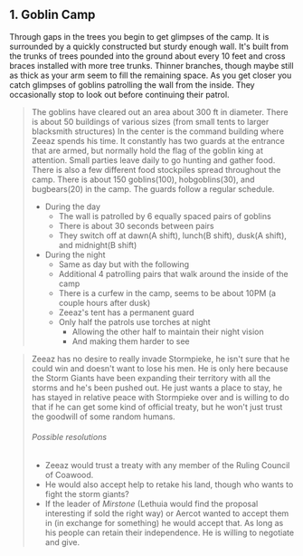 ## 1\. Goblin Camp
Through gaps in the trees you begin to get glimpses of the camp. It is surrounded by a quickly constructed but sturdy enough wall. It's built from the trunks of trees pounded into the ground about every 10 feet and cross braces installed with more tree trunks. Thinner branches, though maybe still as thick as your arm seem to fill the remaining space. As you get closer you catch glimpses of goblins patrolling the wall from the inside. They occasionally stop to look out before continuing their patrol.

> The goblins have cleared out an area about 300 ft in diameter.
> There is about 50 buildings of various sizes (from small tents to larger blacksmith structures)
> In the center is the command building where Zeeaz spends his time. It constantly has two guards at the entrance that are armed, but normally hold the flag of the goblin king at attention.
> Small parties leave daily to go hunting and gather food. There is also a few different food stockpiles spread throughout the camp.
> There is about 150 goblins(100), hobgoblins(30), and bugbears(20) in the camp.
> The guards follow a regular schedule.
> - During the day
>   - The wall is patrolled by 6 equally spaced pairs of goblins
>   - There is about 30 seconds between pairs
>   - They switch off at dawn(A shift), lunch(B shift), dusk(A shift), and midnight(B shift)
> - During the night
>   - Same as day but with the following
>   - Additional 4 patrolling pairs that walk around the inside of the camp
>   - There is a curfew in the camp, seems to be about 10PM (a couple hours after dusk)
>   - Zeeaz's tent has a permanent guard
>   - Only half the patrols use torches at night
>     - Allowing the other half to maintain their night vision
>     - And making them harder to see

> Zeeaz has no desire to really invade Stormpieke, he isn't sure that he could win and doesn't want to lose his men. He is only here because the Storm Giants have been expanding their territory with all the storms and he's been pushed out. He just wants a place to stay, he has stayed in relative peace with Stormpieke over and is willing to do that if he can get some kind of official treaty, but he won't just trust the goodwill of some random humans.
> ###### Possible resolutions
> - Zeeaz would trust a treaty with any member of the Ruling Council of Coawood.
> - He would also accept help to retake his land, though who wants to fight the storm giants?
> - If the leader of *Mirstone* (Lethuia would find the proposal interesting if sold the right way) or Aercot wanted to accept them in (in exchange for something) he would accept that. As long as his people can retain their independence. He is willing to negotiate and give.
